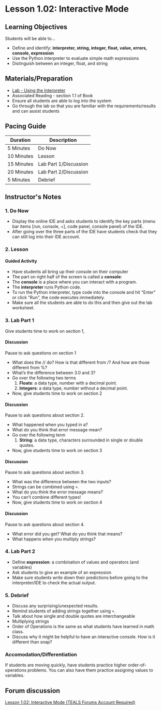 # Lesson 1.02: Interactive Mode

## Learning Objectives
Students will be able to... 
* Define and identify: **interpreter, string, integer, float, value, errors, console, expression**
* Use the Python interpreter to evaluate simple math expressions
* Distinguish between an integer, float, and string

## Materials/Preparation
* [Lab - Using the Interpreter]
* Associated Reading - section 1.1 of Book
* Ensure all students are able to log into the system
* Go through the lab so that you are familiar with the requirements/results and can assist students

## Pacing Guide
| **Duration**   | **Description**    |
| ---------- | -------------- |
| 5 Minutes  | Do Now         |
| 10 Minutes | Lesson         |
| 15 Minutes | Lab Part 1/Discussion |
| 20 Minutes | Lab Part 2/Discussion          |
| 5 Minutes | Debrief     |

## Instructor's Notes

### 1. Do Now
* Display the online IDE and asks students to identify the key parts (menu bar items [run, console, +], code panel, console panel) of the IDE.
* After going over the three parts of the IDE have students check that they can still log into their IDE account.

### 2. Lesson

#### Guided Activity
* Have students all bring up their console on their computer
* The part on right half of the screen is called a **console**:
* The **console** is a place where you can interact with a program.
* The **interpreter** runs Python code.
* To run the Python interpreter, type code into the console and hit "Enter" or click "Run", the code executes immediately. 
* Make sure all the students are able to do this and then give out the lab worksheet.

### 3. Lab Part 1
Give students time to work on section 1, 

#### Discussion 
Pause to ask questions on section 1
* What does the // do? How is that different from /? And how are those different from %?
* What’s the difference between 3.0 and 3?
* Go over the following two terms
	1. **Floats**: a data type, number with a decimal point.
	2. **Integers**: a data type, number without a decimal point.
* Now, give students time to work on section 2

#### Discussion
Pause to ask questions about section 2.
* What happened when you typed in a?
* What do you think that error message mean? 
* Go over the following term
	1. **String**: a data type, characters surrounded in single or double quotes.
* Now, give students time to work on section 3

#### Discussion
Pause to ask questions about section 3.
* What was the difference between the two inputs?
* Strings can be combined using `+`.
* What do you think the error message means?		
* You can’t combine different types!
* Now, give students time to work on section 4

#### Discussion
Pause to ask questions about section 4.
* What error did you get? What do you think that means?
* What happens when you multiply strings?

### 4. Lab Part 2
* Define **expression**: a combination of values and operators (and variables)
* Ask students to give an example of an expression 
* Make sure students write down their predictions before going to the interpreter/IDE to check the actual output.

### 5. Debrief
* Discuss any surprising/unexpected results. 
* Remind students of adding strings together using `+`. 
* Talk about how single and double quotes are interchangeable
* Multiplying strings
* Order of Operations is the same as what students have learned in math class.
* Discuss why it might be helpful to have an interactive console. How is it different than snap? 

### Accomodation/Differentiation
If students are moving quickly, have students practice higher order-of-operations problems. You can also have them practice assigning values to variables. 
  

[Lab - Using the Interpreter]:lab.md
[Cloud 9 Cheat Sheet]: ../cloud_9_cheat_sheet.md

## Forum discussion
[Lesson 1.02: Interactive Mode (TEALS Forums Account Required)](https://forums.tealsk12.org/c/2nd-semester-unit-1/1-02-interactive-mode)

